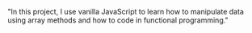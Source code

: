 "In this project, I use vanilla JavaScript to learn how to manipulate data using array methods and how to code in functional programming."
